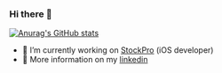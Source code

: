 ### Hi there 👋

[![Anurag's GitHub stats](https://github-readme-stats.vercel.app/api?username=Jaetan-Salvetat&theme=radical)](https://github.com/anuraghazra/github-readme-stats)

- 🔭 I’m currently working on [StockPro](https://www.stock-pro.fr/) (iOS developer)
- 💬 More information on my [linkedin](https://www.linkedin.com/in/gaetan-salvi/)

<!--
**Jaetan-Salvetat/Jaetan-Salvetat** is a ✨ _special_ ✨ repository because its `README.md` (this file) appears on your GitHub profile.

Here are some ideas to get you started:

- 🔭 I’m currently working on ...
- 🌱 I’m currently learning ...
- 👯 I’m looking to collaborate on ...
- 🤔 I’m looking for help with ...
- 💬 Ask me about ...
- 📫 How to reach me: ...
- 😄 Pronouns: ...
- ⚡ Fun fact: ...
-->
